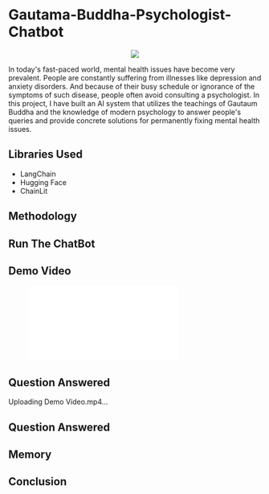 # Gautama-Buddha-Psychologist-Chatbot
<p align="center">
<img src="https://e0.pxfuel.com/wallpapers/344/189/desktop-wallpaper-buddha-anime-buddhist-art.jpg">
</p>
<p>In today's fast-paced world, mental health issues have become very prevalent. People are constantly suffering from illnesses like depression and anxiety disorders. And because of their busy schedule or ignorance of the symptoms of such disease, people often avoid consulting a psychologist. In this project, I have built an AI system that utilizes the teachings of Gautaum Buddha and the knowledge of modern psychology to answer people's queries and provide concrete solutions for permanently fixing mental health issues. </p>
<h2>Libraries Used</h2>
<ul>
  <li>LangChain</li>
  <li>Hugging Face</li>
  <li>ChainLit</li>
</ul>
<h2>Methodology</h2>
<h2>Run The ChatBot</h2>
<h2>Demo Video</h2>
<figure class="video_container">
  <iframe src="vid/https://github.com/NavinBondade/Gautama-Buddha-Psychologist-Chatbot/blob/main/Gautama%20Buddha%20Psychologist%20Chatbot/result/Demo%20Video.mp4" frameborder="0" allowfullscreen="true"> 
</iframe>
</figure>

<h2>Question Answered</h2>

Uploading Demo Video.mp4…


<h2>Question Answered</h2>
<h2>Memory</h2>
<h2>Conclusion</h2>



